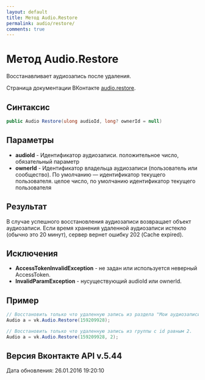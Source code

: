 ```yaml
---
layout: default
title: Метод Audio.Restore
permalink: audio/restore/
comments: true
---
```

# Метод Audio.Restore
Восстанавливает аудиозапись после удаления.

Страница документации ВКонтакте [audio.restore](https://vk.com/dev/audio.restore).

## Синтаксис
``` csharp
public Audio Restore(ulong audioId, long? ownerId = null)
```

## Параметры
+ **audioId** - Идентификатор аудиозаписи. положительное число, обязательный параметр
+ **ownerId** - Идентификатор владельца аудиозаписи (пользователь или сообщество). По умолчанию — идентификатор текущего пользователя. целое число, по умолчанию идентификатор текущего пользователя

## Результат
В случае успешного восстановления аудиозаписи возвращает объект аудиозаписи. 
Если время хранения удаленной аудиозаписи истекло (обычно это 20 минут), сервер вернет ошибку 202 (Cache expired).

## Исключения
+ **AccessTokenInvalidException** - не задан или используется неверный AccessToken.
+ **InvalidParamException** - нусуществующий audioId или ownerId.

## Пример
```csharp
// Восстановить только что удаленную запись из раздела "Мои аудиозаписи".
Audio a = vk.Audio.Restore(159209928);

// Восстановить только что удаленную запись из группы с id равным 2.
Audio a = vk.Audio.Restore(159209928, 2);
```

## Версия Вконтакте API v.5.44
Дата обновления: 26.01.2016 19:20:10
